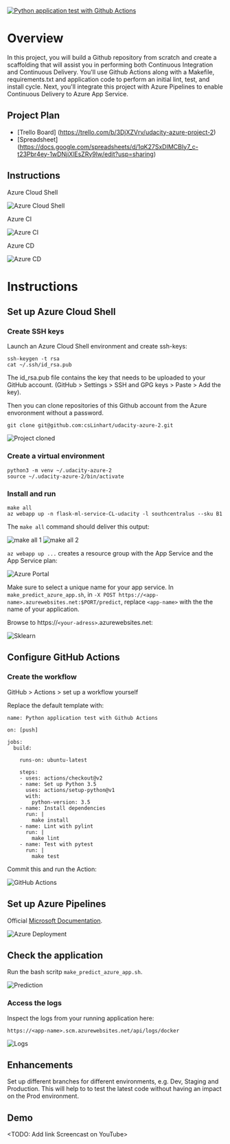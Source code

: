 [![Python application test with Github Actions](https://github.com/csLinhart/udacity-azure-2/actions/workflows/python-app.yml/badge.svg)](https://github.com/csLinhart/udacity-azure-2/actions/workflows/python-app.yml)

# Overview

In this project, you will build a Github repository from scratch and create a scaffolding that will assist you in performing both Continuous Integration and Continuous Delivery. You'll use Github Actions along with a Makefile, requirements.txt and application code to perform an initial lint, test, and install cycle. Next, you'll integrate this project with Azure Pipelines to enable Continuous Delivery to Azure App Service.

## Project Plan

* [Trello Board] (https://trello.com/b/3DjXZVrv/udacity-azure-project-2)
* [Spreadsheet] (https://docs.google.com/spreadsheets/d/1qK27SxDIMCBIy7_c-t23Pbr4ey-1wDNjiXlEsZRy9lw/edit?usp=sharing)

## Instructions

Azure Cloud Shell

![Azure Cloud Shell](https://github.com/csLinhart/udacity-azure-2/blob/master/Screenshots/shell.PNG)

Azure CI

![Azure CI](https://github.com/csLinhart/udacity-azure-2/blob/master/Screenshots/CI.PNG)

Azure CD

![Azure CD](https://github.com/csLinhart/udacity-azure-2/blob/master/Screenshots/CD.PNG)

# Instructions

## Set up Azure Cloud Shell

### Create SSH keys

Launch an Azure Cloud Shell environment and create ssh-keys:

```
ssh-keygen -t rsa
cat ~/.ssh/id_rsa.pub
```

The id_rsa.pub file contains the key that needs to be uploaded to your GitHub account.
(GitHub > Settings > SSH and GPG keys > Paste > Add the key).

Then you can clone repositories of this Github account from the Azure envoronment without a password.

```
git clone git@github.com:csLinhart/udacity-azure-2.git
```

![Project cloned](https://github.com/csLinhart/udacity-azure-2/blob/master/Screenshots/git-clone.PNG)

### Create a virtual environment

```
python3 -m venv ~/.udacity-azure-2
source ~/.udacity-azure-2/bin/activate
```

### Install and run

```
make all
az webapp up -n flask-ml-service-CL-udacity -l southcentralus --sku B1
```

The `make all` command should deliver this output:

![make all 1](https://github.com/csLinhart/udacity-azure-2/blob/master/Screenshots/make-all1.PNG)
![make all 2](https://github.com/csLinhart/udacity-azure-2/blob/master/Screenshots/make-all2.PNG)

`az webapp up ...` creates a resource group with the App Service and the App Service plan:

![Azure Portal](https://github.com/csLinhart/udacity-azure-2/blob/master/Screenshots/portal.PNG)

Make sure to select a unique name for your app service.
In `make_predict_azure_app.sh`, in `-X POST https://<app-name>.azurewebsites.net:$PORT/predict`, replace `<app-name>` with the the name of your application.

Browse to https://`<your-adress>`.azurewebsites.net:

![Sklearn](https://github.com/csLinhart/udacity-azure-2/blob/master/Screenshots/sklearn.PNG)

## Configure GitHub Actions

### Create the workflow

GitHub > Actions > set up a workflow yourself

Replace the default template with:

```
name: Python application test with Github Actions

on: [push]

jobs:
  build:

    runs-on: ubuntu-latest

    steps:
    - uses: actions/checkout@v2
    - name: Set up Python 3.5
      uses: actions/setup-python@v1
      with:
        python-version: 3.5
    - name: Install dependencies
      run: |
        make install
    - name: Lint with pylint
      run: |
        make lint
    - name: Test with pytest
      run: |
        make test
```

Commit this and run the Action:

![GitHub Actions](https://github.com/csLinhart/udacity-azure-2/blob/master/Screenshots/github-actions.PNG)

## Set up Azure Pipelines

Official [Microsoft Documentation](https://docs.microsoft.com/en-us/azure/devops/pipelines/ecosystems/python-webapp?view=azure-devops).

![Azure Deployment](https://github.com/csLinhart/udacity-azure-2/blob/master/Screenshots/deployment.PNG)

## Check the application

Run the bash scritp `make_predict_azure_app.sh`.

![Prediction](https://github.com/csLinhart/udacity-azure-2/blob/master/Screenshots/prediction.PNG)

### Access the logs

Inspect the logs from your running application here:

```
https://<app-name>.scm.azurewebsites.net/api/logs/docker
```


![Logs](https://github.com/csLinhart/udacity-azure-2/blob/master/Screenshots/docker-log.PNG)

## Enhancements

Set up different branches for different environments, e.g. Dev, Staging and Production. This will help to to test the latest code without having an impact on the Prod environment.

## Demo 

<TODO: Add link Screencast on YouTube>
